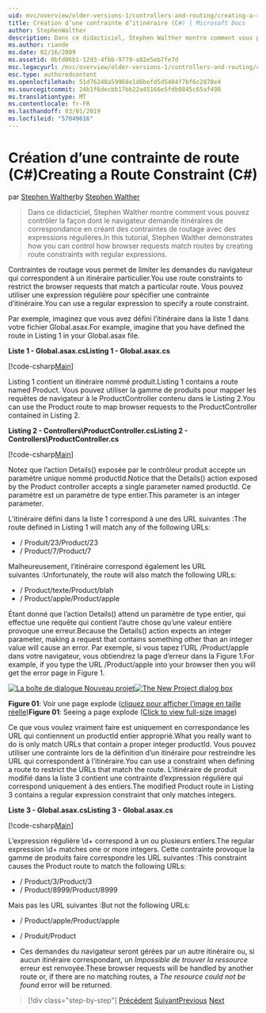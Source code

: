 ```yaml
---
uid: mvc/overview/older-versions-1/controllers-and-routing/creating-a-route-constraint-cs
title: Création d’une contrainte d’itinéraire (C#) | Microsoft Docs
author: StephenWalther
description: Dans ce didacticiel, Stephen Walther montre comment vous pouvez contrôler la façon dont le navigateur demande itinéraires de correspondance en créant des contraintes de routage avec des expressions régulières.
ms.author: riande
ms.date: 02/16/2009
ms.assetid: 0bfd06b1-12d3-4fbb-9779-a82e5eb7fe7d
msc.legacyurl: /mvc/overview/older-versions-1/controllers-and-routing/creating-a-route-constraint-cs
msc.type: authoredcontent
ms.openlocfilehash: 51d76248a59968e1d6befd5d5404f7bf6c2878e4
ms.sourcegitcommit: 24b1f6decbb17bb22a45166e5fdb0845c65af498
ms.translationtype: MT
ms.contentlocale: fr-FR
ms.lasthandoff: 03/01/2019
ms.locfileid: "57049616"
---
```

<a name="creating-a-route-constraint-c"></a><span data-ttu-id="6f9a0-103">Création d’une contrainte de route (C#)</span><span class="sxs-lookup"><span data-stu-id="6f9a0-103">Creating a Route Constraint (C#)</span></span>
====================
<span data-ttu-id="6f9a0-104">par [Stephen Walther](https://github.com/StephenWalther)</span><span class="sxs-lookup"><span data-stu-id="6f9a0-104">by [Stephen Walther](https://github.com/StephenWalther)</span></span>

> <span data-ttu-id="6f9a0-105">Dans ce didacticiel, Stephen Walther montre comment vous pouvez contrôler la façon dont le navigateur demande itinéraires de correspondance en créant des contraintes de routage avec des expressions régulières.</span><span class="sxs-lookup"><span data-stu-id="6f9a0-105">In this tutorial, Stephen Walther demonstrates how you can control how browser requests match routes by creating route constraints with regular expressions.</span></span>


<span data-ttu-id="6f9a0-106">Contraintes de routage vous permet de limiter les demandes du navigateur qui correspondent à un itinéraire particulier.</span><span class="sxs-lookup"><span data-stu-id="6f9a0-106">You use route constraints to restrict the browser requests that match a particular route.</span></span> <span data-ttu-id="6f9a0-107">Vous pouvez utiliser une expression régulière pour spécifier une contrainte d’itinéraire.</span><span class="sxs-lookup"><span data-stu-id="6f9a0-107">You can use a regular expression to specify a route constraint.</span></span>

<span data-ttu-id="6f9a0-108">Par exemple, imaginez que vous avez défini l’itinéraire dans la liste 1 dans votre fichier Global.asax.</span><span class="sxs-lookup"><span data-stu-id="6f9a0-108">For example, imagine that you have defined the route in Listing 1 in your Global.asax file.</span></span>

<span data-ttu-id="6f9a0-109">**Liste 1 - Global.asax.cs**</span><span class="sxs-lookup"><span data-stu-id="6f9a0-109">**Listing 1 - Global.asax.cs**</span></span>

[!code-csharp[Main](creating-a-route-constraint-cs/samples/sample1.cs)]

<span data-ttu-id="6f9a0-110">Listing 1 contient un itinéraire nommé produit.</span><span class="sxs-lookup"><span data-stu-id="6f9a0-110">Listing 1 contains a route named Product.</span></span> <span data-ttu-id="6f9a0-111">Vous pouvez utiliser la gamme de produits pour mapper les requêtes de navigateur à le ProductController contenu dans le Listing 2.</span><span class="sxs-lookup"><span data-stu-id="6f9a0-111">You can use the Product route to map browser requests to the ProductController contained in Listing 2.</span></span>

<span data-ttu-id="6f9a0-112">**Listing 2 - Controllers\ProductController.cs**</span><span class="sxs-lookup"><span data-stu-id="6f9a0-112">**Listing 2 - Controllers\ProductController.cs**</span></span>

[!code-csharp[Main](creating-a-route-constraint-cs/samples/sample2.cs)]

<span data-ttu-id="6f9a0-113">Notez que l’action Details() exposée par le contrôleur produit accepte un paramètre unique nommé productId.</span><span class="sxs-lookup"><span data-stu-id="6f9a0-113">Notice that the Details() action exposed by the Product controller accepts a single parameter named productId.</span></span> <span data-ttu-id="6f9a0-114">Ce paramètre est un paramètre de type entier.</span><span class="sxs-lookup"><span data-stu-id="6f9a0-114">This parameter is an integer parameter.</span></span>

<span data-ttu-id="6f9a0-115">L’itinéraire défini dans la liste 1 correspond à une des URL suivantes :</span><span class="sxs-lookup"><span data-stu-id="6f9a0-115">The route defined in Listing 1 will match any of the following URLs:</span></span>

- <span data-ttu-id="6f9a0-116">/ Produit/23</span><span class="sxs-lookup"><span data-stu-id="6f9a0-116">/Product/23</span></span>
- <span data-ttu-id="6f9a0-117">/ Product/7</span><span class="sxs-lookup"><span data-stu-id="6f9a0-117">/Product/7</span></span>

<span data-ttu-id="6f9a0-118">Malheureusement, l’itinéraire correspond également les URL suivantes :</span><span class="sxs-lookup"><span data-stu-id="6f9a0-118">Unfortunately, the route will also match the following URLs:</span></span>

- <span data-ttu-id="6f9a0-119">/ Product/texte</span><span class="sxs-lookup"><span data-stu-id="6f9a0-119">/Product/blah</span></span>
- <span data-ttu-id="6f9a0-120">/ Product/apple</span><span class="sxs-lookup"><span data-stu-id="6f9a0-120">/Product/apple</span></span>

<span data-ttu-id="6f9a0-121">Étant donné que l’action Details() attend un paramètre de type entier, qui effectue une requête qui contient l’autre chose qu’une valeur entière provoque une erreur.</span><span class="sxs-lookup"><span data-stu-id="6f9a0-121">Because the Details() action expects an integer parameter, making a request that contains something other than an integer value will cause an error.</span></span> <span data-ttu-id="6f9a0-122">Par exemple, si vous tapez l’URL /Product/apple dans votre navigateur, vous obtiendrez la page d’erreur dans la Figure 1.</span><span class="sxs-lookup"><span data-stu-id="6f9a0-122">For example, if you type the URL /Product/apple into your browser then you will get the error page in Figure 1.</span></span>


<span data-ttu-id="6f9a0-123">[![La boîte de dialogue Nouveau projet](creating-a-route-constraint-cs/_static/image1.jpg)](creating-a-route-constraint-cs/_static/image1.png)</span><span class="sxs-lookup"><span data-stu-id="6f9a0-123">[![The New Project dialog box](creating-a-route-constraint-cs/_static/image1.jpg)](creating-a-route-constraint-cs/_static/image1.png)</span></span>

<span data-ttu-id="6f9a0-124">**Figure 01**: Voir une page explode ([cliquez pour afficher l’image en taille réelle](creating-a-route-constraint-cs/_static/image2.png))</span><span class="sxs-lookup"><span data-stu-id="6f9a0-124">**Figure 01**: Seeing a page explode ([Click to view full-size image](creating-a-route-constraint-cs/_static/image2.png))</span></span>


<span data-ttu-id="6f9a0-125">Ce que vous voulez vraiment faire est uniquement en correspondance les URL qui contiennent un productId entier approprié.</span><span class="sxs-lookup"><span data-stu-id="6f9a0-125">What you really want to do is only match URLs that contain a proper integer productId.</span></span> <span data-ttu-id="6f9a0-126">Vous pouvez utiliser une contrainte lors de la définition d’un itinéraire pour restreindre les URL qui correspondent à l’itinéraire.</span><span class="sxs-lookup"><span data-stu-id="6f9a0-126">You can use a constraint when defining a route to restrict the URLs that match the route.</span></span> <span data-ttu-id="6f9a0-127">L’itinéraire de produit modifié dans la liste 3 contient une contrainte d’expression régulière qui correspond uniquement à des entiers.</span><span class="sxs-lookup"><span data-stu-id="6f9a0-127">The modified Product route in Listing 3 contains a regular expression constraint that only matches integers.</span></span>

<span data-ttu-id="6f9a0-128">**Liste 3 - Global.asax.cs**</span><span class="sxs-lookup"><span data-stu-id="6f9a0-128">**Listing 3 - Global.asax.cs**</span></span>

[!code-csharp[Main](creating-a-route-constraint-cs/samples/sample3.cs)]

<span data-ttu-id="6f9a0-129">L’expression régulière \d+ correspond à un ou plusieurs entiers.</span><span class="sxs-lookup"><span data-stu-id="6f9a0-129">The regular expression \d+ matches one or more integers.</span></span> <span data-ttu-id="6f9a0-130">Cette contrainte provoque la gamme de produits faire correspondre les URL suivantes :</span><span class="sxs-lookup"><span data-stu-id="6f9a0-130">This constraint causes the Product route to match the following URLs:</span></span>

- <span data-ttu-id="6f9a0-131">/ Product/3</span><span class="sxs-lookup"><span data-stu-id="6f9a0-131">/Product/3</span></span>
- <span data-ttu-id="6f9a0-132">/ Product/8999</span><span class="sxs-lookup"><span data-stu-id="6f9a0-132">/Product/8999</span></span>

<span data-ttu-id="6f9a0-133">Mais pas les URL suivantes :</span><span class="sxs-lookup"><span data-stu-id="6f9a0-133">But not the following URLs:</span></span>

- <span data-ttu-id="6f9a0-134">/ Product/apple</span><span class="sxs-lookup"><span data-stu-id="6f9a0-134">/Product/apple</span></span>
- <span data-ttu-id="6f9a0-135">/ Produit</span><span class="sxs-lookup"><span data-stu-id="6f9a0-135">/Product</span></span>

- <span data-ttu-id="6f9a0-136">Ces demandes du navigateur seront gérées par un autre itinéraire ou, si aucun itinéraire correspondant, un *Impossible de trouver la ressource* erreur est renvoyée.</span><span class="sxs-lookup"><span data-stu-id="6f9a0-136">These browser requests will be handled by another route or, if there are no matching routes, a *The resource could not be found* error will be returned.</span></span>

> [!div class="step-by-step"]
> <span data-ttu-id="6f9a0-137">[Précédent](creating-custom-routes-cs.md)
> [Suivant](creating-a-custom-route-constraint-cs.md)</span><span class="sxs-lookup"><span data-stu-id="6f9a0-137">[Previous](creating-custom-routes-cs.md)
[Next](creating-a-custom-route-constraint-cs.md)</span></span>
